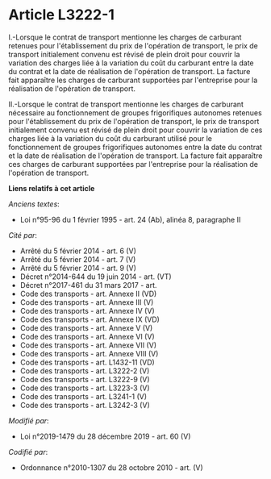 # Article L3222-1

I.-Lorsque le contrat de transport mentionne les charges de carburant retenues pour l'établissement du prix de l'opération de
transport, le prix de transport initialement convenu est révisé de plein droit pour couvrir la variation des charges liée à
la variation du coût du carburant entre la date du contrat et la date de réalisation de l'opération de transport. La facture
fait apparaître les charges de carburant supportées par l'entreprise pour la réalisation de l'opération de transport.

II.-Lorsque le contrat de transport mentionne les charges de carburant nécessaire au fonctionnement de groupes frigorifiques
autonomes retenues pour l'établissement du prix de l'opération de transport, le prix de transport initialement convenu est
révisé de plein droit pour couvrir la variation de ces charges liée à la variation du coût du carburant utilisé pour le
fonctionnement de groupes frigorifiques autonomes entre la date du contrat et la date de réalisation de l'opération de
transport. La facture fait apparaître ces charges de carburant supportées par l'entreprise pour la réalisation de l'opération
de transport.

**Liens relatifs à cet article**

_Anciens textes_:

  - Loi n°95-96 du 1 février 1995 - art. 24 (Ab), alinéa 8, paragraphe II

_Cité par_:

  - Arrêté du 5 février 2014 - art. 6 (V)
  - Arrêté du 5 février 2014 - art. 7 (V)
  - Arrêté du 5 février 2014 - art. 9 (V)
  - Décret n°2014-644 du 19 juin 2014 - art. (VT)
  - Décret n°2017-461 du 31 mars 2017 - art.
  - Code des transports - art. Annexe II (VD)
  - Code des transports - art. Annexe III (V)
  - Code des transports - art. Annexe IV (V)
  - Code des transports - art. Annexe IX (VD)
  - Code des transports - art. Annexe V (V)
  - Code des transports - art. Annexe VI (V)
  - Code des transports - art. Annexe VII (V)
  - Code des transports - art. Annexe VIII (V)
  - Code des transports - art. L1432-11 (VD)
  - Code des transports - art. L3222-2 (V)
  - Code des transports - art. L3222-9 (V)
  - Code des transports - art. L3223-3 (V)
  - Code des transports - art. L3241-1 (V)
  - Code des transports - art. L3242-3 (V)

_Modifié par_:

  - Loi n°2019-1479 du 28 décembre 2019 - art. 60 (V)

_Codifié par_:

  - Ordonnance n°2010-1307 du 28 octobre 2010 - art. (V)
